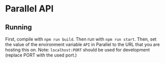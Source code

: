 # Parallel API

## Running
First, compile with `npm run build`. Then run with `npm run start`.
Then, set the value of the environment variable `API` in Parallel to the URL that you are hosting this on.
Note: `localhost:PORT` should be used for development (replace PORT with the used port.)